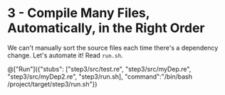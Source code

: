 # 3 - Compile Many Files, Automatically, in the Right Order

We can't manually sort the source files each time there's a dependency change. Let's automate it! Read `run.sh`.

@["Run"]({"stubs": ["step3/src/test.re", "step3/src/myDep.re", "step3/src/myDep2.re", "step3/run.sh], "command":"/bin/bash /project/target/step3/run.sh"})
